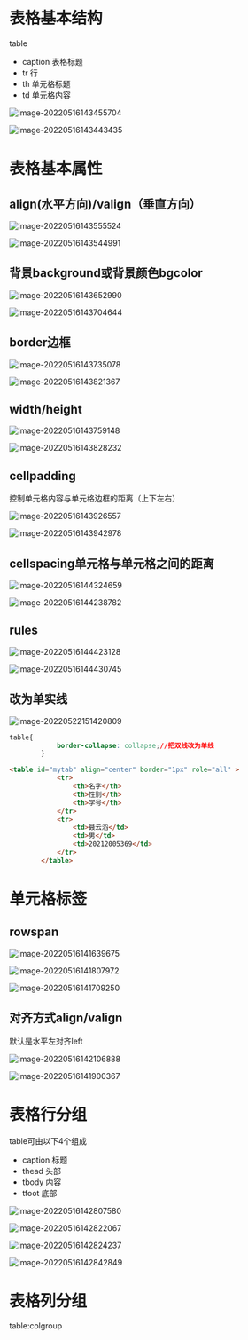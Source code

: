 # 表格基本结构

table

- caption 表格标题
- tr 行
- th 单元格标题
- td 单元格内容

![image-20220516143455704](C:\Users\86132\AppData\Roaming\Typora\typora-user-images\image-20220516143455704.png)

![image-20220516143443435](C:\Users\86132\AppData\Roaming\Typora\typora-user-images\image-20220516143443435.png)

# 表格基本属性

## align(水平方向)/valign（垂直方向）

![image-20220516143555524](C:\Users\86132\AppData\Roaming\Typora\typora-user-images\image-20220516143555524.png)

![image-20220516143544991](C:\Users\86132\AppData\Roaming\Typora\typora-user-images\image-20220516143544991.png)

## 背景background或背景颜色bgcolor

![image-20220516143652990](C:\Users\86132\AppData\Roaming\Typora\typora-user-images\image-20220516143652990.png)

![image-20220516143704644](C:\Users\86132\AppData\Roaming\Typora\typora-user-images\image-20220516143704644.png)

## border边框

![image-20220516143735078](C:\Users\86132\AppData\Roaming\Typora\typora-user-images\image-20220516143735078.png)

![image-20220516143821367](C:\Users\86132\AppData\Roaming\Typora\typora-user-images\image-20220516143821367.png)

## width/height

![image-20220516143759148](C:\Users\86132\AppData\Roaming\Typora\typora-user-images\image-20220516143759148.png)

![image-20220516143828232](C:\Users\86132\AppData\Roaming\Typora\typora-user-images\image-20220516143828232.png)

## cellpadding

控制单元格内容与单元格边框的距离（上下左右）

![image-20220516143926557](C:\Users\86132\AppData\Roaming\Typora\typora-user-images\image-20220516143926557.png)

![image-20220516143942978](C:\Users\86132\AppData\Roaming\Typora\typora-user-images\image-20220516143942978.png)

## cellspacing单元格与单元格之间的距离

![image-20220516144324659](C:\Users\86132\AppData\Roaming\Typora\typora-user-images\image-20220516144324659.png)

![image-20220516144238782](C:\Users\86132\AppData\Roaming\Typora\typora-user-images\image-20220516144238782.png)

## rules

![image-20220516144423128](C:\Users\86132\AppData\Roaming\Typora\typora-user-images\image-20220516144423128.png)

![image-20220516144430745](C:\Users\86132\AppData\Roaming\Typora\typora-user-images\image-20220516144430745.png)



## 改为单实线

![image-20220522151420809](C:\Users\86132\AppData\Roaming\Typora\typora-user-images\image-20220522151420809.png)

```css
table{
			border-collapse: collapse;//把双线改为单线	
		}
```

```html
<table id="mytab" align="center" border="1px" role="all" >
			<tr>
				<th>名字</th>
				<th>性别</th>
				<th>学号</th>
			</tr>
			<tr>
				<td>聂云滔</td>
				<td>男</td>
				<td>20212005369</td>
			</tr>
		</table>
```





# 单元格标签

## rowspan

![image-20220516141639675](C:\Users\86132\AppData\Roaming\Typora\typora-user-images\image-20220516141639675.png)

![image-20220516141807972](C:\Users\86132\AppData\Roaming\Typora\typora-user-images\image-20220516141807972.png)

![image-20220516141709250](C:\Users\86132\AppData\Roaming\Typora\typora-user-images\image-20220516141709250.png)

## 对齐方式align/valign

默认是水平左对齐left

![image-20220516142106888](C:\Users\86132\AppData\Roaming\Typora\typora-user-images\image-20220516142106888.png)

![image-20220516141900367](C:\Users\86132\AppData\Roaming\Typora\typora-user-images\image-20220516141900367.png)

# 表格行分组

table可由以下4个组成

- caption 标题
- thead 头部
- tbody 内容
- tfoot 底部

![image-20220516142807580](C:\Users\86132\AppData\Roaming\Typora\typora-user-images\image-20220516142807580.png)

![image-20220516142822067](C:\Users\86132\AppData\Roaming\Typora\typora-user-images\image-20220516142822067.png)

![image-20220516142824237](C:\Users\86132\AppData\Roaming\Typora\typora-user-images\image-20220516142824237.png)

![image-20220516142842849](C:\Users\86132\AppData\Roaming\Typora\typora-user-images\image-20220516142842849.png)	

# 表格列分组

table:colgroup


